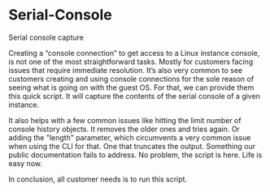 # Serial-Console
Serial console capture

Creating a “console connection” to get access to a Linux instance console, is not one of the most straightforward tasks. Mostly for customers facing issues that require immediate resolution. It’s also very common to see customers creating and using console connections for the sole reason of seeing what is going on with the guest OS. For that, we can provide them this quick script. It will capture the contents of the serial console of a given instance.

It also helps with a few common issues like hitting the limit number of console history objects. It removes the older ones and tries again. Or adding the "length" parameter, which circumvents a very common issue when using the CLI for that. One that truncates the output. Something our public documentation fails to address. No problem, the script is here. Life is easy now.

In conclusion, all customer needs is to run this script.
